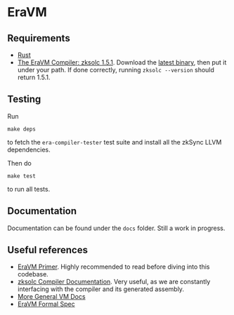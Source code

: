 # EraVM

## Requirements

- [Rust](https://www.rust-lang.org/tools/install)
- [The EraVM Compiler: zksolc 1.5.1](https://github.com/matter-labs/zksolc-bin). Download the [latest binary](https://github.com/matter-labs/zksolc-bin/releases/tag/v1.5.1), then put it under your path. If done correctly, running `zksolc --version` should return 1.5.1.

## Testing

Run

```
make deps
```

to fetch the `era-compiler-tester` test suite and install all the zkSync LLVM dependencies.

Then do

```
make test
```

to run all tests.


## Documentation

Documentation can be found under the `docs` folder. Still a work in progress.

## Useful references

- [EraVM Primer](https://github.com/matter-labs/zksync-era/blob/main/docs/specs/zk_evm/vm_specification/zkSync_era_virtual_machine_primer.md). Highly recommended to read before diving into this codebase.
- [zksolc Compiler Documentation](https://github.com/matter-labs/zksync-era/blob/main/docs/specs/zk_evm/vm_specification/compiler/README.md). Very useful, as we are constantly interfacing with the compiler and its generated assembly.
- [More General VM Docs](https://github.com/matter-labs/zksync-era/tree/main/docs/specs/zk_evm)
- [EraVM Formal Spec](https://github.com/matter-labs/zksync-era/blob/main/docs/specs/zk_evm/vm_specification/EraVM_formal_specification.pdf)
